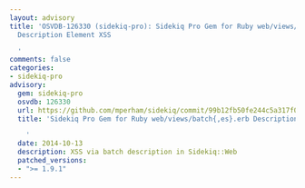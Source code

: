 ```yaml
---
layout: advisory
title: 'OSVDB-126330 (sidekiq-pro): Sidekiq Pro Gem for Ruby web/views/batch{,es}.erb
  Description Element XSS

  '
comments: false
categories:
- sidekiq-pro
advisory:
  gem: sidekiq-pro
  osvdb: 126330
  url: https://github.com/mperham/sidekiq/commit/99b12fb50fe244c5a317f03f1bed9b333ec56ebe
  title: 'Sidekiq Pro Gem for Ruby web/views/batch{,es}.erb Description Element XSS

    '
  date: 2014-10-13
  description: XSS via batch description in Sidekiq::Web
  patched_versions:
  - ">= 1.9.1"
---
```

